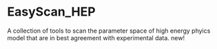 # EasyScan_HEP
A collection of tools to scan the parameter space of high energy phyics model that are in best agreement with experimental data.
new!  
